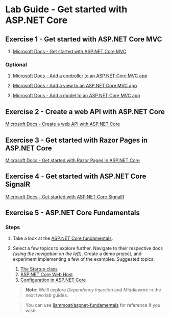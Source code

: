 # Lab Guide - Get started with ASP.NET Core

## Exercise 1 - Get started with ASP.NET Core MVC

1. [Microsoft Docs - Get started with ASP.NET Core MVC](
https://docs.microsoft.com/en-us/aspnet/core/tutorials/first-mvc-app/start-mvc)

### Optional

1. [Microsoft Docs - Add a controller to an ASP.NET Core MVC app](
https://docs.microsoft.com/en-us/aspnet/core/tutorials/first-mvc-app/adding-controller)

2. [Microsoft Docs - Add a view to an ASP.NET Core MVC app](
https://docs.microsoft.com/en-us/aspnet/core/tutorials/first-mvc-app/adding-view)

3. [Microsoft Docs - Add a model to an ASP.NET Core MVC app](
https://docs.microsoft.com/en-us/aspnet/core/tutorials/first-mvc-app/adding-model)

## Exercise 2 - Create a web API with ASP.NET Core

[Microsoft Docs - Create a web API with ASP.NET Core](https://docs.microsoft.com/en-us/aspnet/core/tutorials/first-web-api)

## Exercise 3 - Get started with Razor Pages in ASP.NET Core

[Microsoft Docs - Get started with Razor Pages in ASP.NET Core](https://docs.microsoft.com/en-us/aspnet/core/tutorials/razor-pages/razor-pages-start)

## Exercise 4 - Get started with ASP.NET Core SignalR

[Microsoft Docs - Get started with ASP.NET Core SignalR](https://docs.microsoft.com/en-us/aspnet/core/tutorials/signalr)

## Exercise 5 - ASP.NET Core Fundamentals

### Steps

1. Take a look at the [ASP.NET Core fundamentals](https://docs.microsoft.com/en-us/aspnet/core/fundamentals).

2. Select a few topics to explore further. Navigate to their respective docs *(using the navigation on the left)*. Create a demo project, and experiment implementing a few of the examples. Suggested topics:

    1. [The Startup class](https://docs.microsoft.com/en-us/aspnet/core/fundamentals/startup)
    2. [ASP.NET Core Web Host](https://docs.microsoft.com/en-us/aspnet/core/fundamentals/host/web-host)
    3. [Configuration in ASP.NET Core](https://docs.microsoft.com/en-us/aspnet/core/fundamentals/configuration)

    > **Note:** We'll explore *Dependency Injection* and *Middleware* in the next two lab guides.

    > You can use [liammoat/aspnet-fundamentals](https://github.com/liammoat/aspnet-fundamentals) for reference if you wish.